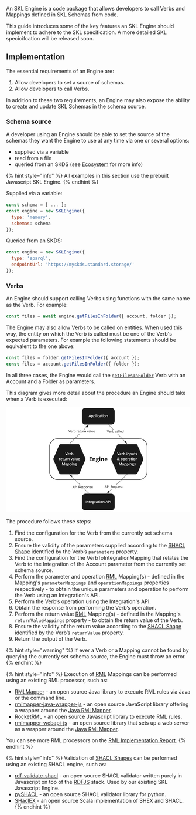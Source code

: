 An SKL Engine is a code package that allows developers to call Verbs and Mappings defined in SKL Schemas from code.

This guide introduces some of the key features an SKL Engine should implement to adhere to the SKL specification. A more detailed SKL specicifcation will be released soon.

## Implementation

The essential requirements of an Engine are:
1. Allow developers to set a source of schemas.
2. Allow developers to call Verbs.

In addition to these two requirements, an Engine may also expose the ability to create and update SKL Schemas in the schema source.

### Schema source

A developer using an Engine should be able to set the source of the schemas they want the Engine to use at any time via one or several options:
- supplied via a variable
- read from a file
- queried from an SKDS (see [Ecosystem](./ecosystem.md) for more info)

{% hint style="info" %} All examples in this section use the prebuilt Javascript SKL Engine. {% endhint %}

Supplied via a variable:
```javascript
const schema = [ ... ];
const engine = new SKLEngine({ 
  type: 'memory',
  schemas: schema
});
```

Queried from an SKDS:
```javascript
const engine = new SKLEngine({ 
  type: 'sparql',
  endpointUrl: 'https://myskds.standard.storage/'
});
```

### Verbs

An Engine should support calling Verbs using functions with the same name as the Verb. For example:
```javascript
const files = await engine.getFilesInFolder({ account, folder });
```

The Engine may also allow Verbs to be called on entities. When used this way, the entity on which the Verb is called must be one of the Verb's expected parameters. For example the following statements should be equivalent to the one above:
```javascript
const files = folder.getFilesInFolder({ account });
const files = account.getFilesInFolder({ folder });
```

In all three cases, the Engine would call the [`getFilesInFolder`](https://github.com/comake/skl-dictionary/blob/main/verbs/getFilesInFolder/schema.json) Verb with an Account and a Folder as parameters.

This diagram gives more detail about the procedure an Engine should take when a Verb is executed:

![](./images/verb.jpg)

The procedure follows these steps:

1. Find the configuration for the Verb from the currently set schema source.
2. Ensure the validity of the parameters supplied according to the [SHACL Shape](https://www.w3.org/TR/shacl/) identified by the Verb’s `parameters` property.
3. Find the configuration for the VerbToIntegrationMapping that relates the Verb to the Integration of the Account parameter from the currently set schema source.
3. Perform the parameter and operation [RML](https://rml.io/) Mapping(s) - defined in the Mapping's `parameterMappings` and `operationMappings` properties respectively - to obtain the unique parameters and operation to perform the Verb using an Integration's API.
4. Perform the Verb’s operation using the Integration's API.
5. Obtain the response from performing the Verb’s operation.
6. Perform the return value [RML](https://rml.io/) Mapping(s) - defined in the Mapping's `returnValueMappings` property - to obtain the return value of the Verb.
7. Ensure the validity of the return value according to the [SHACL Shape](https://www.w3.org/TR/shacl/) identified by the Verb’s `returnValue` property.
8. Return the output of the Verb.

{% hint style="warning" %}
If ever a Verb or a Mapping cannot be found by querying the currently set schema source, the Engine must throw an error.
{% endhint %}

{% hint style="info" %}
Execution of [RML](https://rml.io/) Mappings can be performed using an existing RML processor, such as:
- [RMLMapper](https://github.com/RMLio/rmlmapper-java) - an open source Java library to execute RML rules via Java or the command line.
- [rmlmapper-java-wrapper-js](https://github.com/RMLio/rmlmapper-java-wrapper-js) - an open source JavaScript library offering a wrapper around the [Java RMLMapper](https://github.com/RMLio/rmlmapper-java).
- [RocketRML](https://github.com/semantifyit/RocketRML) - an open source Javascript library to execute RML rules.
- [rmlmapper-webapi-js](https://github.com/RMLio/rmlmapper-webapi-js) - an open source library that sets up a web server as a wrapper around the [Java RMLMapper](https://github.com/RMLio/rmlmapper-java).

You can see more RML processors on the [RML Implementation Report](https://rml.io/implementation-report/).
{% endhint %}

{% hint style="info" %}
Validation of [SHACL Shapes](https://www.w3.org/TR/shacl/) can be performed using an existing SHACL engine, such as:
- [rdf-validate-shacl](https://github.com/zazuko/rdf-validate-shacl) - an open source SHACL validator written purely in Javascript on top of the [RDFJS](https://rdf.js.org/) stack. Used by our existing SKL Javascript Engine.
- [pySHACL](https://github.com/RDFLib/pySHACL) - an open source SHACL validator library for python.
- [SHaclEX](https://github.com/weso/shaclex) - an open source Scala implementation of SHEX and SHACL.
{% endhint %}



 <!-- Note about support for different types of operations -->